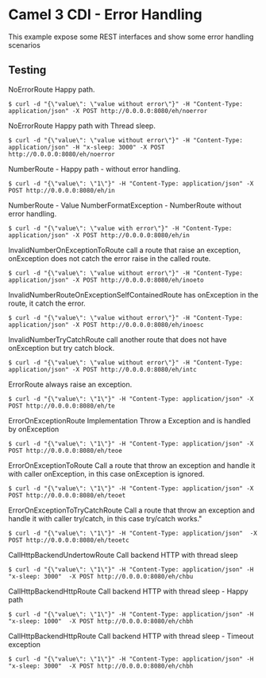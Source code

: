 # Camel 3 CDI - Error Handling


This example expose some REST interfaces and show some error handling scenarios



## Testing 



NoErrorRoute Happy path.

```
$ curl -d "{\"value\": \"value without error\"}" -H "Content-Type: application/json" -X POST http://0.0.0.0:8080/eh/noerror
```

NoErrorRoute Happy path with Thread sleep.

```
$ curl -d "{\"value\": \"value without error\"}" -H "Content-Type: application/json" -H "x-sleep: 3000" -X POST http://0.0.0.0:8080/eh/noerror
```

NumberRoute - Happy path -  without error handling.

```
$ curl -d "{\"value\": \"1\"}" -H "Content-Type: application/json" -X POST http://0.0.0.0:8080/eh/in
```

NumberRoute - Value NumberFormatException - NumberRoute without error handling.

```
$ curl -d "{\"value\": \"value with error\"}" -H "Content-Type: application/json" -X POST http://0.0.0.0:8080/eh/in
```

InvalidNumberOnExceptionToRoute call a route that raise an exception, onException does not catch the error raise in the called route.

```
$ curl -d "{\"value\": \"value without error\"}" -H "Content-Type: application/json" -X POST http://0.0.0.0:8080/eh/inoeto
```

InvalidNumberRouteOnExceptionSelfContainedRoute has onException in the route, it catch the error.

```
$ curl -d "{\"value\": \"value without error\"}" -H "Content-Type: application/json" -X POST http://0.0.0.0:8080/eh/inoesc
```

InvalidNumberTryCatchRoute call another route that does not have onException but try catch block.

```
$ curl -d "{\"value\": \"value without error\"}" -H "Content-Type: application/json" -X POST http://0.0.0.0:8080/eh/intc
```

ErrorRoute always raise an exception.

```
$ curl -d "{\"value\": \"1\"}" -H "Content-Type: application/json" -X POST http://0.0.0.0:8080/eh/te
```

ErrorOnExceptionRoute Implementation Throw a Exception and is handled by onException

```
$ curl -d "{\"value\": \"1\"}" -H "Content-Type: application/json" -X POST http://0.0.0.0:8080/eh/teoe
```

ErrorOnExceptionToRoute Call a route that throw an exception and handle it with caller onException, in this case onException is ignored.

```
$ curl -d "{\"value\": \"1\"}" -H "Content-Type: application/json" -X POST http://0.0.0.0:8080/eh/teoet
```

ErrorOnExceptionToTryCatchRoute Call a route that throw an exception and handle it with caller try/catch, in this case try/catch works."

```
$ curl -d "{\"value\": \"1\"}" -H "Content-Type: application/json"  -X POST http://0.0.0.0:8080/eh/teoetc
```


CallHttpBackendUndertowRoute Call backend HTTP with thread sleep

```
$ curl -d "{\"value\": \"1\"}" -H "Content-Type: application/json" -H "x-sleep: 3000"  -X POST http://0.0.0.0:8080/eh/chbu
```

CallHttpBackendHttpRoute Call backend HTTP with thread sleep - Happy path

```
$ curl -d "{\"value\": \"1\"}" -H "Content-Type: application/json" -H "x-sleep: 1000"  -X POST http://0.0.0.0:8080/eh/chbh
```

CallHttpBackendHttpRoute Call backend HTTP with thread sleep - Timeout exception

```
$ curl -d "{\"value\": \"1\"}" -H "Content-Type: application/json" -H "x-sleep: 3000"  -X POST http://0.0.0.0:8080/eh/chbh
```



